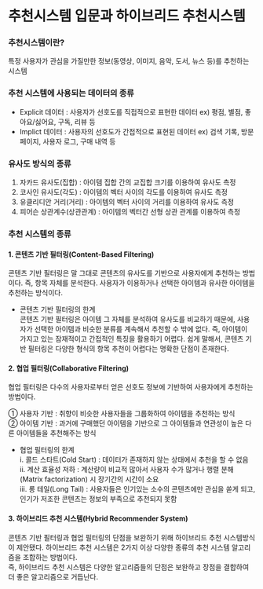 # 추천시스템 입문과 하이브리드 추천시스템

### 추천시스템이란?
특정 사용자가 관심을 가질만한 정보(동영상, 이미지, 음악, 도서, 뉴스 등)를 추천하는 시스템

### 추천 시스템에 사용되는 데이터의 종류
- Explicit 데이터 : 사용자가 선호도를 직접적으로 표현한 데이터 ex) 평점, 별점, 좋아요/싫어요, 구독, 리뷰 등
- Implict 데이터 : 사용자의 선호도가 간접적으로 표현된 데이터 ex) 검색 기록, 방문 페이지, 사용자 로그, 구매 내역 등

### 유사도 방식의 종류
1. 자카드 유사도(집합) : 아이템 집합 간의 교집합 크기를 이용하여 유사도 측정
2. 코사인 유사도(각도) :	아이템의 벡터 사이의 각도를 이용하여 유사도 측정
3. 유클리디안 거리(거리) : 아이템의 벡터 사이의 거리를 이용하여 유사도 측정
4. 피어슨 상관계수(상관관계) : 아이템의 벡터간 선형 상관 관계를 이용하여 측정

### 추천 시스템의 종류
#### 1. 콘텐츠 기반 필터링(Content-Based Filtering)
콘텐츠 기반 필터링은 말 그대로 콘텐츠의 유사도를 기반으로 사용자에게 추천하는 방법이다. 즉, 항목 자체를 분석한다. 사용자가 이용하거나 선택한 아이템과 유사한 아이템을 추천하는 방식이다.

- 콘텐츠 기반 필터링의 한계\
  콘텐츠 기반 필터링은 아이템 그 자체를 분석하여 유사도를 비교하기 때문에, 사용자가 선택한 아이템과 비슷한 분류를 계속해서 추천할 수 밖에 없다. 즉, 아이템이 가지고 있는 잠재적이고 간접적인 특징을 활용하기 어렵다. 쉽게 말해서, 콘텐츠 기반 필터링은 다양한 형식의 항목 추천이 어렵다는 명확한 단점이 존재한다.

#### 2. 협업 필터링(Collaborative Filtering) 
협업 필터링은 다수의 사용자로부터 얻은 선호도 정보에 기반하여 사용자에게 추천하는 방법이다.

① 사용자 기반 : 취향이 비슷한 사용자들을 그룹화하여 아이템을 추천하는 방식\
② 아이템 기반 : 과거에 구매했던 아이템을 기반으로 그 아이템들과 연관성이 높은 다른 아이템들을 추천해주는 방식
 
- 협업 필터링의 한계\
  i. 콜드 스타트(Cold Start) : 데이터가 존재하지 않는 상태에서 추천을 할 수 없음\
  ii. 계산 효율성 저하 : 계산량이 비교적 많아서 사용자 수가 많거나 행렬 분해(Matrix factorization) 시 장기간의 시간이 소요\
  iii. 롱 테일(Long Tail) : 사용자들은 인기있는 소수의 콘텐츠에만 관심을 쏟게 되고, 인기가 저조한 콘텐츠는 정보의 부족으로 추천되지 못함

#### 3. 하이브리드 추천 시스템(Hybrid Recommender System)
콘텐츠 기반 필터링과 협업 필터링의 단점을 보완하기 위해 하이브리드 추천 시스템방식이 제안됐다. 하이브리드 추천 시스템은 2가지 이상 다양한 종류의 추천 시스템 알고리즘을 조합하는 방법이다. \
즉, 하이브리드 추천 시스템은 다양한 알고리즘들의 단점은 보완하고 장점을 결합하여 더 좋은 알고리즘으로 거듭난다.
